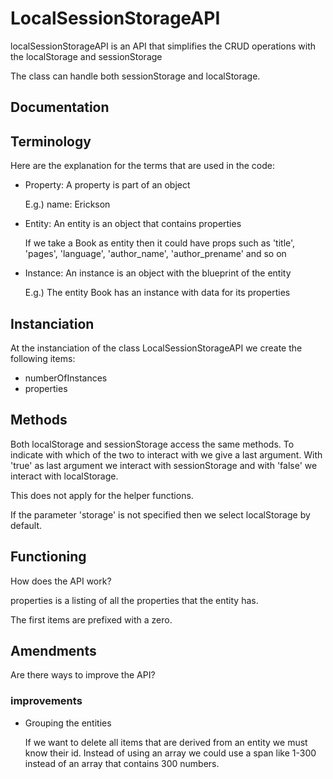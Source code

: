 <h1>LocalSessionStorageAPI</h1>
<p>localSessionStorageAPI is an API that simplifies the CRUD operations with the localStorage and sessionStorage</p>

<p>The class can handle both sessionStorage and localStorage.</p>

<h2>Documentation</h2>
<div id="terminology">
<h2>Terminology</h2>
<p>Here are the explanation for the terms that are used in the code:</p>
<ul>
<li>Property: A property is part of an object</li>
<p>E.g.) name: Erickson</p>
<li>Entity: An entity is an object that contains properties</li>
<p>If we take a Book as entity then it could have props such as 'title', 'pages', 'language', 'author_name', 'author_prename' and so on</p>
<li>Instance: An instance is an object with the blueprint of the entity</li>
<p>E.g.) The entity Book has an instance with data for its properties</p>
</ul>

</div>
<div id="instanciation">
<h2>Instanciation</h2>
<p>At the instanciation of the class LocalSessionStorageAPI we create the following items:</p>
<ul>
<li>numberOfInstances</li>
<li>properties</li>
</ul>

</div>
<div id="methods">
<h2>Methods</h2>
<p>Both localStorage and sessionStorage access the same methods. To indicate with which of the two to interact with we give a last argument. With 'true' as last argument we interact with sessionStorage and with 'false' we interact with localStorage.</p>
<p>This does not apply for the helper functions.</p>
<p>If the parameter 'storage' is not specified then we select localStorage by default. </p>
</div>

<div id="functioning">
<h2>Functioning</h2>
<p>How does the API work?</p>

<p>properties is a listing of all the properties that the entity has.</p>
<p>The first items are prefixed with a zero.</p>

</div>

<div id="amendments">
<h2>Amendments</h2>
<p>Are there ways to improve the API?</p>
<h3>improvements</h3>
<ul>
<li>Grouping the entities</li>
<p>If we want to delete all items that are derived from an entity we must know their id. Instead of using an array we could use a span like 1-300 instead of an array that contains 300 numbers.</p>
</ul>
</div>

